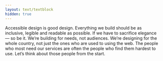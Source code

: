 ```yaml
---
layout: text/textblock
hidden: true
---
```


Accessible design is good design. Everything we build should be as inclusive, legible and readable as possible. If we have to sacrifice elegance — so be it. We’re building for needs, not audiences. We’re designing for the whole country, not just the ones who are used to using the web. The people who most need our services are often the people who find them hardest to use. Let’s think about those people from the start.

